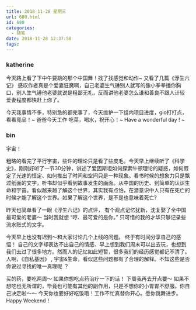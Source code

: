 ```yaml
---
title: 2018-11-28 星期三
url: 680.html
id: 680
categories:
  - 随笔
date: 2018-11-28 12:37:58
tags:
---
```


### katherine

今天路上看了下中午要跳的那个中国舞！找了找感觉和动作~ 又看了几篇《浮生六记》 感叹作者真是个爱妻狂魔啊，自己老婆生气锤别人就写的像小拳拳捶你胸口，别人生气锤他老婆就说是粗鄙无礼，反而讲他老婆怎么谦和善良不跟人计较 爱妻程度都快赶上你了。

今天我事情不多，特别急的都完事了，今天维护一下组内项目进度，gio打打点，看看竞品！~ 爸爸今天工作 吃菜，喝水，祝开心！~ Have a wonderful day ! ~

### bin

宇宙！

粗略的看完了平行宇宙，些许的理论只是看了些皮毛。今天早上继续听了《科学史》，刚刚好听了一节30分钟，讲述了爱因斯坦如何探索牛顿理论的疑惑，如何假定了光速的恒定、如何推出了时间和空间只是一种现象。看书时候的想象力只是飘过纸面的文字，听书却似乎看到故事发生的画面。从中国的历史、到简单的认识生命和宇宙。看似越来越了解这个世界，其实我有点怕，在潜意识中人只有在死亡的时候才能了解这个世界。如果了解这个世界，是不是也意味着死亡?

昨天也简单看了一眼《浮生六记》的点评， 有个观点记忆犹新，沈复娶了全中国最可爱的老婆～ 当时我就想 “哼、最可爱的是你。” 只可惜的我的才华只够记录些流水账式的文字。

今天早上也没有迟到～和大家讨论几个上线的问题。 终于有时间分享自己的感悟！ 自己的文字却表达不出自己的情感、早上想到我们周末可以出去玩，也想到我们去过了很多地方。然而人的记忆如此短暂，很多我们的经历感觉都记不清了。人啊，《自私基因》 , 宇宙&生命，看似这些问题都有了合理的解释。不知这些是否你说过寻找的唯一真理呢 ？ 

买的药，要吃两周～ 如果你想吃点药治疗一下的话！ 下周我再去开点要～ 如果不想吃也无所谓的，毕竟也可能有其他的副作用，只是不想你的小胃胃不舒服。你自己决定啦～～ 今天你也要好好吃饭哦！工作不忙真替你开心。愿你跳舞进步。 Happy Weekend！